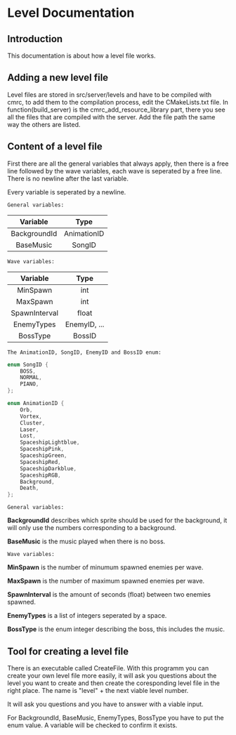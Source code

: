 # Level Documentation

## Introduction
This documentation is about how a level file works.

## Adding a new level file
Level files are stored in src/server/levels and have to be compiled with cmrc, to add them to the compilation process, edit the CMakeLists.txt file. In function(build_server) is the cmrc_add_resource_library part, there you see all the files that are compiled with the server. Add the file path the same way the others are listed.

## Content of a level file
First there are all the general variables that always apply, then there is a free line followed by the wave variables, each wave is seperated by a free line. There is no newline after the last variable.

Every variable is seperated by a newline.

    General variables:
|Variable|Type|
| :-: | :-: |
|BackgroundId|AnimationID|
|BaseMusic|SongID|

    Wave variables:

|Variable|Type|
| :-: | :-: |
|MinSpawn|int|
|MaxSpawn|int|
|SpawnInterval|float
|EnemyTypes|EnemyID, ...|
|BossType|BossID|

    The AnimationID, SongID, EnemyID and BossID enum:
```c++
enum SongID {
    BOSS,
    NORMAL,
    PIANO,
};

enum AnimationID {
    Orb,
    Vortex,
    Cluster,
    Laser,
    Lost,
    SpaceshipLightblue,
    SpaceshipPink,
    SpaceshipGreen,
    SpaceshipRed,
    SpaceshipDarkblue,
    SpaceshipRGB,
    Background,
    Death,
};
```

    General variables:

**BackgroundId** describes which sprite should be used for the background, it will only use the numbers corresponding to a background.

**BaseMusic** is the music played when there is no boss.

    Wave variables:

**MinSpawn** is the number of minumum spawned enemies per wave.

**MaxSpawn** is the number of maximum spawned enemies per wave.

**SpawnInterval** is the amount of seconds (float) between two enemies spawned.

**EnemyTypes** is a list of integers seperated by a space.

**BossType** is the enum integer describing the boss, this includes the music.

<!-- ## Implemented Enemys and Bosses -->

## Tool for creating a level file
There is an executable called CreateFile. With this programm you can create your own level file more easily, it will ask you questions about the level you want to create and then create the coresponding level file in the right place. The name is "level" + the next viable level number.

It will ask you questions and you have to answer with a viable input.

For BackgroundId, BaseMusic, EnemyTypes, BossType you have to put the enum value. A variable will be checked to confirm it exists.